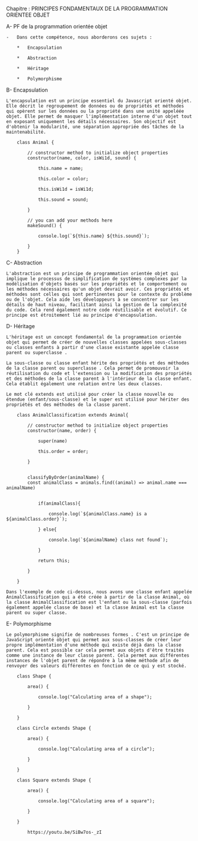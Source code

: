 Chapitre : PRINCIPES FONDAMENTAUX DE LA PROGRAMMATION ORIENTEE OBJET

A-  PF de la programmation orientée objet

    -   Dans cette compétence, nous aborderons ces sujets :

        *   Encapsulation

        *   Abstraction

        *   Héritage

        *   Polymorphisme

B-  Encapsulation

    L'encapsulation est un principe essentiel du Javascript orienté objet. Elle décrit le regroupement de données ou de propriétés et méthodes qui opèrent sur les données ou la propriété dans une unité appeléée objet. Elle permet de masquer l'implémentation interne d'un objet tout en exposant uniquement les détails nécessaires. Son objectif est d'obtenir la modularité, une séparation appropriée des tâches de la maintenabilité. 

        class Animal {

            // constructor method to initialize object properties
            constructor(name, color, isWi1d, sound) {

                this.name = name;

                this.color = color;

                this.isWi1d = isWi1d;

                this.sound = sound;

            }
            
            // you can add your methods here
            makeSound() {

                console.log(`${this.name} ${this.sound}`);

            }
        }

C-  Abstraction

    L'abstraction est un principe de programmation orientée objet qui implique le processus de simplification de systèmes complexes par la modélisation d'objets basés sur les propriétés et le comportement ou les méthodes nécessaires qu'un objet devrait avoir. Ces propriétés et méthodes sont celles qui sont pertinentes pour le contexte du problème ou de l'objet. Cela aide les développeurs à se concentrer sur les détails de haut niveau, facilitant ainsi la gestion de la complexité du code. Cela rend également notre code réutilisable et évolutif. Ce principe est étroitement lié au principe d'encapsulation.

D-  Héritage

    L'héritage est un concept fondamental de la programmation orientée objet qui permet de créer de nouvelles classes appelées sous-classes ou classes enfants à partir d'une classe existante appelée classe parent ou superclasse .

    La sous-classe ou classe enfant hérite des propriétés et des méthodes de la classe parent ou superclasse . Cela permet de promouvoir la réutilisation du code et l'extension ou la modification des propriétés et des méthodes de la classe parent à l'intérieur de la classe enfant. Cela établit également une relation entre les deux classes.

    Le mot clé extends est utilisé pour créer la classe nouvelle ou étendue (enfant/sous-classe) et le super est utilisé pour hériter des propriétés et des méthodes de la classe parent.

        class AnimalClassification extends Animal{

            // constructor method to initialize object properties
            constructor(name, order) {

                super(name)

                this.order = order;

            }
        

            classifyByOrder(animalName) {
            const animalClass = animals.find((animal) => animal.name === animalName)


                if(animalClass){

                    console.log(`${animalClass.name} is a ${animalClass.order}`);

                } else{

                    console.log(`${animalName} class not found`);

                }

                return this;

            }
        
        }

    Dans l'exemple de code ci-dessus, nous avons une classe enfant appelée AnimalClassification qui a été créée à partir de la classe Animal, où la classe AnimalClassification est l'enfant ou la sous-classe (parfois également appelée classe de base) et la classe Animal est la classe parent ou super classe.

E-  Polymorphisme

    Le polymorphisme signifie de nombreuses formes . C'est un principe de JavaScript orienté objet qui permet aux sous-classes de créer leur propre implémentation d'une méthode qui existe déjà dans la classe parent. Cela est possible car cela permet aux objets d'être traités comme une instance de leur classe parent. Cela permet aux différentes instances de l'objet parent de répondre à la même méthode afin de renvoyer des valeurs différentes en fonction de ce qui y est stocké.

        class Shape {

            area() {

                console.log("Calculating area of a shape");

            }

        }

        class Circle extends Shape {

            area() {

                console.log("Calculating area of a circle");

            }

        }

        class Square extends Shape {

            area() {

                console.log("Calculating area of a square");

            }

        }

            https://youtu.be/SiBw7os-_zI